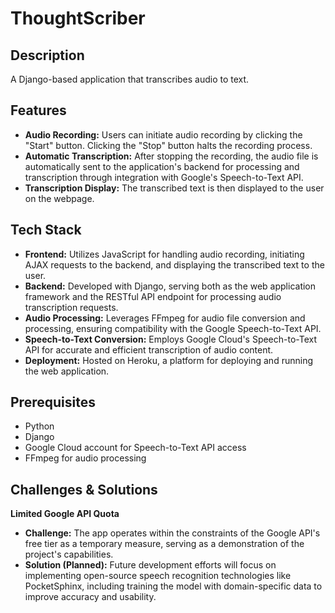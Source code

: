 # ThoughtScriber

## Description
A Django-based application that transcribes audio to text.

## Features
- **Audio Recording:** Users can initiate audio recording by clicking the "Start" button. Clicking the "Stop" button halts the recording process.
- **Automatic Transcription:** After stopping the recording, the audio file is automatically sent to the application's backend for processing and transcription through integration with Google's Speech-to-Text API.
- **Transcription Display:** The transcribed text is then displayed to the user on the webpage.

## Tech Stack
- **Frontend:** Utilizes JavaScript for handling audio recording, initiating AJAX requests to the backend, and displaying the transcribed text to the user.
- **Backend:** Developed with Django, serving both as the web application framework and the RESTful API endpoint for processing audio transcription requests.
- **Audio Processing:** Leverages FFmpeg for audio file conversion and processing, ensuring compatibility with the Google Speech-to-Text API.
- **Speech-to-Text Conversion:** Employs Google Cloud's Speech-to-Text API for accurate and efficient transcription of audio content.
- **Deployment:** Hosted on Heroku, a platform for deploying and running the web application.

## Prerequisites
- Python 
- Django
- Google Cloud account for Speech-to-Text API access
- FFmpeg for audio processing

## Challenges & Solutions
**Limited Google API Quota**
- **Challenge:** The app operates within the constraints of the Google API's free tier as a temporary measure, serving as a demonstration of the project's capabilities.
- **Solution (Planned):** Future development efforts will focus on implementing open-source speech recognition technologies like PocketSphinx, including training the model with domain-specific data to improve accuracy and usability.
